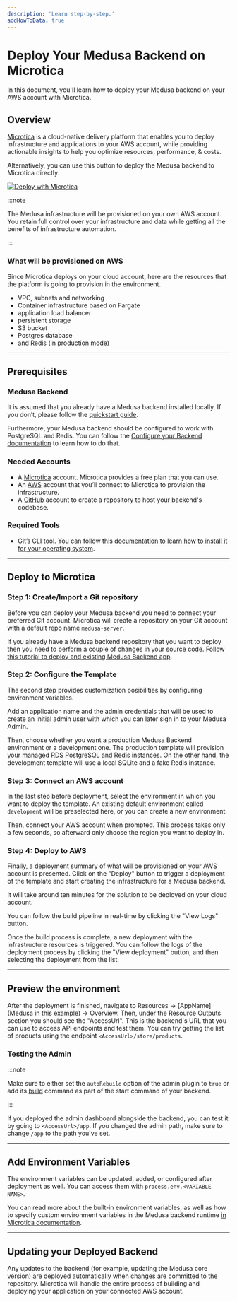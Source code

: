 ```yaml
---
description: 'Learn step-by-step.'
addHowToData: true
---
```


# Deploy Your Medusa Backend on Microtica

In this document, you'll learn how to deploy your Medusa backend on your AWS account with Microtica. 

## Overview

[Microtica](https://microtica.com) is a cloud-native delivery platform that enables you to deploy infrastructure and applications to your AWS account, while providing actionable insights to help you optimize resources, performance, & costs. 

Alternatively, you can use this button to deploy the Medusa backend to Microtica directly:

<a href="https://app.microtica.com/templates/new?template=https%3A%2F%2Fraw.githubusercontent.com%2Fmicrotica%2Ftemplates%2Fmaster%2Fmedusa-server%2F.microtica%2Ftemplate.yaml&utm_source=medusa&utm_medium=docs&utm_campaign=medusa" className="img-url">
  <img src="https://microtica.s3.eu-central-1.amazonaws.com/assets/templates/logos/deploy-with-microtica.svg" alt="Deploy with Microtica" className="no-zoom-img" />
</a>

:::note

The Medusa infrastructure will be provisioned on your own AWS account.
You retain full control over your infrastructure and data while getting all the benefits of infrastructure automation.

:::

### What will be provisioned on AWS

Since Microtica deploys on your cloud account, here are the resources that the platform is going to provision in the environment.

- VPC, subnets and networking
- Container infrastructure based on Fargate 
- application load balancer
- persistent storage
- S3 bucket
- Postgres database 
- and Redis (in production mode)

---

## Prerequisites

### Medusa Backend

It is assumed that you already have a Medusa backend installed locally. If you don’t, please follow the [quickstart guide](../../development/backend/install.mdx).

Furthermore, your Medusa backend should be configured to work with PostgreSQL and Redis. You can follow the [Configure your Backend documentation](../../development/backend/configurations.md) to learn how to do that.

### Needed Accounts

- A [Microtica](https://app.microtica.com/) account. Microtica provides a free plan that you can use.
- An [AWS](https://aws.amazon.com/) account that you’ll connect to Microtica to provision the infrastructure.
- A [GitHub](https://github.com/) account to create a repository to host your backend's codebase.

### Required Tools

- Git’s CLI tool. You can follow [this documentation to learn how to install it for your operating system](../../development/backend/prepare-environment.mdx#git).

---

## Deploy to Microtica

### Step 1: Create/Import a Git repository

Before you can deploy your Medusa backend you need to connect your preferred Git account. Microtica will create a repository on your Git account with a default repo name `medusa-server`. 

If you already have a Medusa backend repository that you want to deploy then you need to perform a couple of changes in your source code. Follow [this tutorial to deploy and existing Medusa Backend app](https://docs.microtica.com/medusa-server?utm_source=medusa&utm_medium=docs&utm_campaign=medusa#xUBRz).

### Step 2: Configure the Template

The second step provides customization posibilities by configuring environment variables.

Add an application name and the admin credentials that will be used to create an initial admin user with which you can later sign in to your Medusa Admin. 

Then, choose whether you want a production Medusa Backend environment or a development one. The production template will provision your managed RDS PostgreSQL and Redis instances. On the other hand, the development template will use a local SQLite and a fake Redis instance.

### Step 3: Connect an AWS account 

In the last step before deployment, select the environment in which you want to deploy the template. An existing default environment called `development` will be preselected here, or you can create a new environment.  

Then, connect your AWS account when prompted. This process takes only a few seconds, so afterward only choose the region you want to deploy in. 

### Step 4: Deploy to AWS

Finally, a deployment summary of what will be provisioned on your AWS account is presented. Click on the "Deploy" button to trigger a deployment of the template and start creating the infrastructure for a Medusa backend.

It will take around ten minutes for the solution to be deployed on your cloud account.

You can follow the build pipeline in real-time by clicking the "View Logs" button. 

Once the build process is complete, a new deployment with the infrastructure resources is triggered. You can follow the logs of the deployment process by clicking the "View deployment" button, and then selecting the deployment from the list. 

---

## Preview the environment

After the deployment is finished, navigate to Resources → [AppName] (Medusa in this example) → Overview. Then, under the Resource Outputs section you should see the "AccessUrl". This is the backend's URL that you can use to access API endpoints and test them. You can try getting the list of products using the endpoint `<AccessUrl>/store/products`.

### Testing the Admin

:::note

Make sure to either set the `autoRebuild` option of the admin plugin to `true` or add its [build](../../admin/quickstart.mdx#build-command-options) command as part of the start command of your backend.

:::

If you deployed the admin dashboard alongside the backend, you can test it by going to `<AccessUrl>/app`. If you changed the admin path, make sure to change `/app` to the path you've set.

---

## Add Environment Variables

The environment variables can be updated, added, or configured after deployment as well. You can access them with `process.env.<VARIABLE NAME>`.

You can read more about the built-in environment variables, as well as how to specify custom environment variables in the Medusa backend runtime [in Microtica documentation](https://docs.microtica.com/medusa-server?utm_source=medusa&utm_medium=docs&utm_campaign=medusa#z8li6). 

---

## Updating your Deployed Backend

Any updates to the backend (for example, updating the Medusa core version) are deployed automatically when changes are committed to the repository. Microtica will handle the entire process of building and deploying your application on your connected AWS account.

